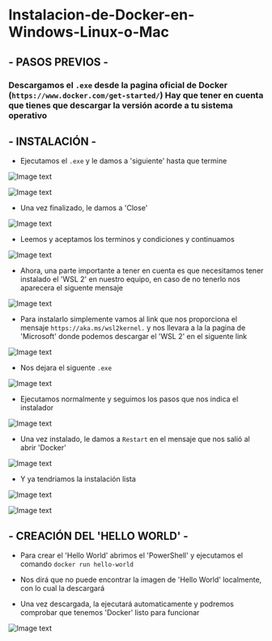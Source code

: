 # Instalacion-de-Docker-en-Windows-Linux-o-Mac

## - PASOS PREVIOS -

### Descargamos el `.exe` desde la pagina oficial de Docker (`https://www.docker.com/get-started/`) Hay que tener en cuenta que tienes que descargar la versión acorde a tu sistema operativo


## - INSTALACIÓN -

- Ejecutamos el `.exe` y le damos a 'siguiente' hasta que termine

![Image text](https://github.com/DavidMuletMelia/Instalacion-de-Docker-en-Windows-Linux-o-Mac/blob/main/docker/1.PNG)

![Image text](https://github.com/DavidMuletMelia/Instalacion-de-Docker-en-Windows-Linux-o-Mac/blob/main/docker/2.PNG)

- Una vez finalizado, le damos a 'Close'

![Image text](https://github.com/DavidMuletMelia/Instalacion-de-Docker-en-Windows-Linux-o-Mac/blob/main/docker/3.PNG)

- Leemos y aceptamos los terminos y condiciones y continuamos

![Image text](https://github.com/DavidMuletMelia/Instalacion-de-Docker-en-Windows-Linux-o-Mac/blob/main/docker/4.PNG)

- Ahora, una parte importante a tener en cuenta es que necesitamos tener instalado el 'WSL 2' en nuestro equipo, en caso de no tenerlo nos aparecera el siguente mensaje

![Image text](https://github.com/DavidMuletMelia/Instalacion-de-Docker-en-Windows-Linux-o-Mac/blob/main/docker/5.PNG)

- Para instalarlo simplemente vamos al link que nos proporciona el mensaje `https://aka.ms/wsl2kernel.` y nos llevara a la la pagina de 'Microsoft' donde podemos descargar el 'WSL 2' en el siguente link

![Image text](https://github.com/DavidMuletMelia/Instalacion-de-Docker-en-Windows-Linux-o-Mac/blob/main/docker/6.PNG)

- Nos dejara el siguente `.exe`

![Image text](https://github.com/DavidMuletMelia/Instalacion-de-Docker-en-Windows-Linux-o-Mac/blob/main/docker/7.PNG)

- Ejecutamos normalmente y seguimos los pasos que nos indica el instalador

![Image text](https://github.com/DavidMuletMelia/Instalacion-de-Docker-en-Windows-Linux-o-Mac/blob/main/docker/8.PNG)

- Una vez instalado, le damos a `Restart` en el mensaje que nos salió al abrir 'Docker'

![Image text](https://github.com/DavidMuletMelia/Instalacion-de-Docker-en-Windows-Linux-o-Mac/blob/main/docker/5.PNG)

- Y ya tendriamos la instalación lista

![Image text](https://github.com/DavidMuletMelia/Instalacion-de-Docker-en-Windows-Linux-o-Mac/blob/main/docker/9.PNG)

![Image text](https://github.com/DavidMuletMelia/Instalacion-de-Docker-en-Windows-Linux-o-Mac/blob/main/docker/10.PNG)


## - CREACIÓN DEL 'HELLO WORLD' -

- Para crear el 'Hello World' abrimos el 'PowerShell' y ejecutamos el comando `docker run hello-world`

- Nos dirá que no puede encontrar la imagen de 'Hello World' localmente, con lo cual la descargará

- Una vez descargada, la ejecutará automaticamente y podremos comprobar que tenemos 'Docker' listo para funcionar

![Image text](https://github.com/DavidMuletMelia/Instalacion-de-Docker-en-Windows-Linux-o-Mac/blob/main/docker/11.PNG)
